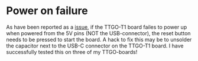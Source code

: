 # Power on failure

As have been reported as a [issue](https://github.com/Xinyuan-LilyGO/TTGO-T-Display/issues/9), if the TTGO-T1 board failes to power up when powered from the 5V pins (NOT the USB-connector), the reset button needs to be pressed to start the board. A hack to fix this may be to unsolder the capacitor next to the USB-C connector on the TTGO-T1 board. I have successfully tested this on three of my TTGO-boards!
